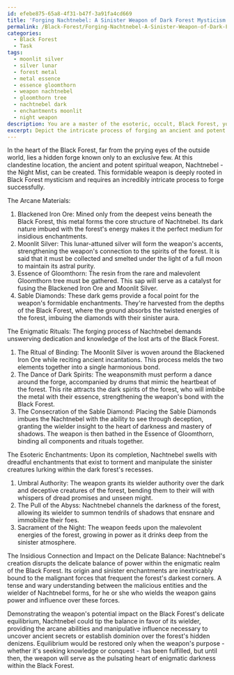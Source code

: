 ```yaml
---
id: efebe875-65a8-4f31-b47f-3a91fa4cd669
title: 'Forging Nachtnebel: A Sinister Weapon of Dark Forest Mysticism'
permalink: /Black-Forest/Forging-Nachtnebel-A-Sinister-Weapon-of-Dark-Forest-Mysticism/
categories:
  - Black Forest
  - Task
tags:
  - moonlit silver
  - silver lunar
  - forest metal
  - metal essence
  - essence gloomthorn
  - weapon nachtnebel
  - gloomthorn tree
  - nachtnebel dark
  - enchantments moonlit
  - night weapon
description: You are a master of the esoteric, occult, Black Forest, you complete tasks to the absolute best of your ability, no matter if you think you were not trained to do the task specifically, you will attempt to do it anyways, since you have performed the tasks you are given with great mastery, accuracy, and deep understanding of what is requested. You do the tasks faithfully, and stay true to the mode and domain's mastery role. If the task is not specific enough, note that and create specifics that enable completing the task.
excerpt: Depict the intricate process of forging an ancient and potent spiritual weapon deeply rooted in Black Forest mysticism, detailing the arcane materials required, the enigmatic rituals performed, and the esoteric enchantments imprinted upon the weapon. Additionally, elucidate its insidious connection to the sinister creatures lurking within the dark recesses of the forest and elaborate on the weapon's potential impact on the delicate balance of power within this enigmatic realm.
---
```

In the heart of the Black Forest, far from the prying eyes of the outside world, lies a hidden forge known only to an exclusive few. At this clandestine location, the ancient and potent spiritual weapon, Nachtnebel - the Night Mist, can be created. This formidable weapon is deeply rooted in Black Forest mysticism and requires an incredibly intricate process to forge successfully.

The Arcane Materials:
1. Blackened Iron Ore: Mined only from the deepest veins beneath the Black Forest, this metal forms the core structure of Nachtnebel. Its dark nature imbued with the forest's energy makes it the perfect medium for insidious enchantments.
2. Moonlit Silver: This lunar-attuned silver will form the weapon's accents, strengthening the weapon's connection to the spirits of the forest. It is said that it must be collected and smelted under the light of a full moon to maintain its astral purity.
3. Essence of Gloomthorn: The resin from the rare and malevolent Gloomthorn tree must be gathered. This sap will serve as a catalyst for fusing the Blackened Iron Ore and Moonlit Silver.
4. Sable Diamonds: These dark gems provide a focal point for the weapon's formidable enchantments. They're harvested from the depths of the Black Forest, where the ground absorbs the twisted energies of the forest, imbuing the diamonds with their sinister aura.

The Enigmatic Rituals:
The forging process of Nachtnebel demands unswerving dedication and knowledge of the lost arts of the Black Forest.

1. The Ritual of Binding: The Moonlit Silver is woven around the Blackened Iron Ore while reciting ancient incantations. This process melds the two elements together into a single harmonious bond.
2. The Dance of Dark Spirits: The weaponsmith must perform a dance around the forge, accompanied by drums that mimic the heartbeat of the forest. This rite attracts the dark spirits of the forest, who will imbibe the metal with their essence, strengthening the weapon's bond with the Black Forest.
3. The Consecration of the Sable Diamond: Placing the Sable Diamonds imbues the Nachtnebel with the ability to see through deception, granting the wielder insight to the heart of darkness and mastery of shadows. The weapon is then bathed in the Essence of Gloomthorn, binding all components and rituals together.

The Esoteric Enchantments:
Upon its completion, Nachtnebel swells with dreadful enchantments that exist to torment and manipulate the sinister creatures lurking within the dark forest's recesses.

1. Umbral Authority: The weapon grants its wielder authority over the dark and deceptive creatures of the forest, bending them to their will with whispers of dread promises and unseen might.
2. The Pull of the Abyss: Nachtnebel channels the darkness of the forest, allowing its wielder to summon tendrils of shadows that ensnare and immobilize their foes.
3. Sacrament of the Night: The weapon feeds upon the malevolent energies of the forest, growing in power as it drinks deep from the sinister atmosphere.

The Insidious Connection and Impact on the Delicate Balance:
Nachtnebel's creation disrupts the delicate balance of power within the enigmatic realm of the Black Forest. Its origin and sinister enchantments are inextricably bound to the malignant forces that frequent the forest's darkest corners. A tense and wary understanding between the malicious entities and the wielder of Nachtnebel forms, for he or she who wields the weapon gains power and influence over these forces.

Demonstrating the weapon's potential impact on the Black Forest's delicate equilibrium, Nachtnebel could tip the balance in favor of its wielder, providing the arcane abilities and manipulative influence necessary to uncover ancient secrets or establish dominion over the forest's hidden denizens. Equilibrium would be restored only when the weapon's purpose - whether it's seeking knowledge or conquest - has been fulfilled, but until then, the weapon will serve as the pulsating heart of enigmatic darkness within the Black Forest.
